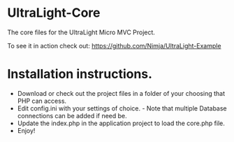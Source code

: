 # UltraLight-Core
The core files for the UltraLight Micro MVC Project.

To see it in action check out: https://github.com/Nimja/UltraLight-Example

# Installation instructions.

* Download or check out the project files in a folder of your choosing that PHP can access.
* Edit config.ini with your settings of choice. - Note that multiple Database connections can be added if need be.
* Update the index.php in the application project to load the core.php file.
* Enjoy!